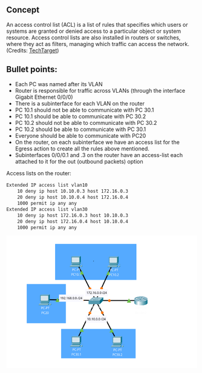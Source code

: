 ## Concept
An access control list (ACL) is a list of rules that specifies which users or systems are granted or denied access to a particular object or system resource. Access control lists are also installed in routers or switches, where they act as filters, managing which traffic can access the network. (Credits: [TechTarget](https://www.techtarget.com/searchnetworking/definition/access-control-list-ACL))

## Bullet points:
- Each PC was named after its VLAN
- Router is responsible for traffic across VLANs (through the interface Gigabit Ethernet 0/0/0)
- There is a subinterface for each VLAN on the router
- PC 10.1 should not be able to communicate with PC 30.1
- PC 10.1 should be able to communicate with PC 30.2
- PC 10.2 should not be able to communicate with PC 30.2
- PC 10.2 should be able to communicate with PC 30.1
- Everyone should be able to communicate with PC20
- On the router, on each subinterface we have an access list for the Egress action to create all the rules above mentioned.
- Subinterfaces 0/0/0.1 and .3 on the router have an access-list each attached to it for the out (outbound packets) option

Access lists on the router:
```
Extended IP access list vlan10
    10 deny ip host 10.10.0.3 host 172.16.0.3
    20 deny ip host 10.10.0.4 host 172.16.0.4
    1000 permit ip any any
Extended IP access list vlan30
    10 deny ip host 172.16.0.3 host 10.10.0.3
    20 deny ip host 172.16.0.4 host 10.10.0.4
    1000 permit ip any any
```
![image of the project on packet tracer](acls.png)
